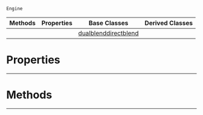  `Engine`

|Methods|Properties|Base Classes|Derived Classes|
|---|---|---|---|
| | |[dualblenddirectblend](https://github.com/ArendDanielek/ZeroDocsTest/blob/master/code_reference/class_reference/dualblenddirectblend.markdown)| |


 #  Properties


---  
 #  Methods


---  
 
  
  
  
  
  
  
  

 